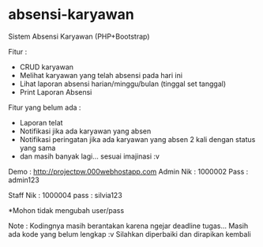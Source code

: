# absensi-karyawan
Sistem Absensi Karyawan (PHP+Bootstrap)

Fitur : 
  - CRUD karyawan
  - Melihat karyawan yang telah absensi pada hari ini
  - Lihat laporan absensi harian/minggu/bulan (tinggal set tanggal)
  - Print Laporan Absensi
  
Fitur yang belum ada :
  - Laporan telat
  - Notifikasi jika ada karyawan yang absen
  - Notifikasi peringatan jika ada karyawan yang absen 2 kali dengan status yang sama 
  - dan masih banyak lagi... sesuai imajinasi :v
  
  Demo :
  http://projectpw.000webhostapp.com
  Admin
  Nik : 1000002
  Pass : admin123
  
  Staff
  Nik   : 1000004
  pass  : silvia123
  
  *Mohon tidak mengubah user/pass

Note : Kodingnya masih berantakan karena ngejar deadline tugas... Masih ada kode yang belum lengkap :v Silahkan diperbaiki dan dirapikan kembali
